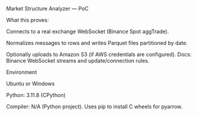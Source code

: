 Market Structure Analyzer — PoC

What this proves:

Connects to a real exchange WebSocket (Binance Spot aggTrade).

Normalizes messages to rows and writes Parquet files partitioned by date.

Optionally uploads to Amazon S3 (if AWS credentials are configured).
Docs: Binance WebSocket streams and update/connection rules. 

Environment

Ubuntu or Windows

Python: 3.11.8 (CPython)

Compiler: N/A (Python project). Uses pip to install C wheels for pyarrow.